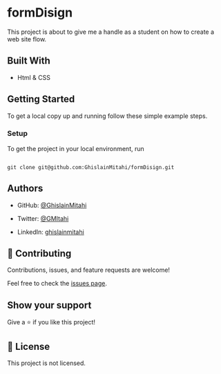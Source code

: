# formDisign

This project is about to give me a handle as a student on how to create a web site flow.

## Built With

- Html & CSS


## Getting Started

To get a local copy up and running follow these simple example steps.

### Setup

 To get the project in your local environment, run 

 ```

 git clone git@github.com:GhislainMitahi/formDisign.git

 ```

## Authors

- GitHub: [@GhislainMitahi](https://github.com/GhislainMitahi)

- Twitter: [@GMItahi](https://https://twitter.com/GMitahi)

- LinkedIn: [ghislainmitahi](https://linkedin.com/in/ghislain-mitahi/)

## 🤝 Contributing

Contributions, issues, and feature requests are welcome!

Feel free to check the [issues page](../../issues/).

## Show your support

Give a ⭐️ if you like this project!

## 📝 License

This project is not licensed.
